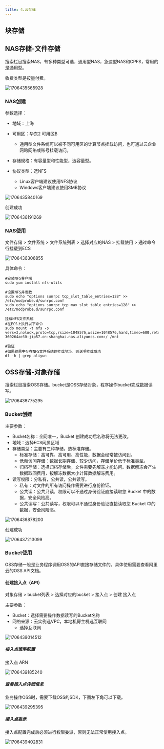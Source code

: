 ```yaml
---
title: 4.云存储
---
```

## 块存储

## NAS存储-文件存储

搜索栏目搜索NAS，有多种类型可选，通用型NAS，急速型NAS和CPFS，常用的是通用型。

收费类型是按量付费。

![1706435565928](images/1706435565928.png)

### NAS创建

参数选择：

* 地域：上海
* 可用区：华东2 可用区B

  * 通用型文件系统可以被不同可用区的计算节点挂载访问，也可通过云企业网跨网络或账号挂载访问。
* 存储规格：有容量型和性能型，选容量型。
* 协议类型：选NFS

  * Linux客户端建议使用NFS协议
  * Windows客户端建议使用SMB协议

![1706435840169](images/1706435840169.png)

创建成功

![1706436191269](images/1706436191269.png)

### NAS使用

文件存储 > 文件系统 > 文件系统列表 > 选择对应的NAS > 挂载使用 > 通过命令行挂载到ECS

![1706436306855](images/1706436306855.png)

具体命令：

```
#安装NFS客户端
sudo yum install nfs-utils

#设置NFS并发数
sudo echo "options sunrpc tcp_slot_table_entries=128" >>  /etc/modprobe.d/sunrpc.conf 
sudo echo "options sunrpc tcp_max_slot_table_entries=128" >>  /etc/modprobe.d/sunrpc.conf

挂载NFS文件系统
#在ECS上执行以下命令
sudo mount -t nfs -o vers=3,nolock,proto=tcp,rsize=1048576,wsize=1048576,hard,timeo=600,retrans=2,noresvport 360264ae30-jip57.cn-shanghai.nas.aliyuncs.com:/ /mnt

#验证
#如果结果中存在NFS文件系统的挂载地址，则说明挂载成功
df -h | grep aliyun
```

## OSS存储-对象存储

搜索栏目搜索OSS存储。bucket是OSS存储对象，程序操作bucket完成数据读写。

![1706436775295](images/1706436775295.png)

### Bucket创建

主要参数：

* Bucket名称：全网唯一，Bucket 创建成功后名称将无法更改。
* 地域：选择ECS同属区域
* 存储类型：主要有三种存储，选标准存储。
  * 标准存储：高可靠、高可用、高性能，数据会经常被访问到。
  * 低频访问存储：数据长期存储、较少访问，存储单价低于标准类型。
  * 归档存储：选择归档存储后，文件需要先解冻才能访问。数据解冻会产生数据取回费用，按解冻数据大小计算数据解冻费用。
* 读写权限：分私有，公共读，公共读写。
  * 私有：对文件的所有访问操作需要进行身份验证。
  * 公共读：公共只读，权限可以不通过身份验证直接读取您 Bucket 中的数据，安全风险高。
  * 公共读写：公共读写，权限可以不通过身份验证直接读取您 Bucket 中的数据，安全风险高。

![1706436878200](images/1706436878200.png)

创建成功

![1706437213099](images/1706437213099.png)

### Bucket使用

OSS存储一般是业务程序调用OSS的API直接存储文件的。具体使用需要查看阿里云的OSS API文档。

#### 创建接入点（API）

对象存储 > bucket列表 > 选择对应的bucket > 接入点 > 创建 接入点

主要参数：

* Bucket：选择需要操作数据读写的Bucket名称
* 网络来源：云实例选VPC，本地机房主机选互联网
  * 选择互联网

![1706439014512](images/1706439014512.png)

##### 接入点策略配置

接入点 ARN

![1706439185240](images/1706439185240.png)

##### 查看接入点详细信息

业务操作OSS时，需要下载OSS的SDK，下图左下角可以下载。

![1706439295395](images/1706439295395.png)

##### 接入点委派

接入点配置完成后必须进行权限委派，否则无法正常使用接入点。

![1706439402831](images/1706439402831.png)
